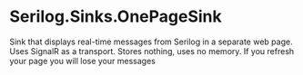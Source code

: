 # Serilog.Sinks.OnePageSink
Sink that displays real-time messages from Serilog in a separate web page. Uses SignalR as a transport. Stores nothing, uses no memory. If you refresh your page you will lose your messages
